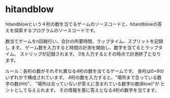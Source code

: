 # hitandblow
hitandblowという４桁の数を当てるゲームのソースコードと、hitandblowの答えを探索するプログラムのソースコードです。

数当てゲームをn回戦行い、合計の所要時間、ラップタイム、スプリットを記録し
ます。
ゲーム数を入力すると時間の計測を開始し、数字を当てるとラップタイム、
ストリップが記録されます。
0を入力するとその時点で計測終了となります。

ルール：各桁の数がそれぞれ異なる4桁の数を当てるゲームです。
各桁は0~9のいずれかで構成されています。
4桁の数を入力すると、"場所まで合っている数字の数(Hit)"、
"場所は合っていないが答えに含まれている数字の数(Blow)"が
ヒントとして与えられます。
その情報を基に答えとなる4桁の数字を当てます。

